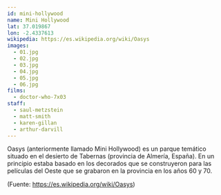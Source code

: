 ```yaml
---
id: mini-hollywood
name: Mini Hollywood
lat: 37.019867
lon: -2.4337613
wikipedia: https://es.wikipedia.org/wiki/Oasys
images:
  - 01.jpg
  - 02.jpg
  - 03.jpg
  - 04.jpg
  - 05.jpg
  - 06.jpg
films:
  - doctor-who-7x03
staff:
  - saul-metzstein
  - matt-smith
  - karen-gillan
  - arthur-darvill
---
```


Oasys (anteriormente llamado Mini Hollywood) es un parque temático situado en el
desierto de Tabernas (provincia de Almería, España). En un principio estaba
basado en los decorados que se construyeron para las películas del Oeste que se
grabaron en la provincia en los años 60 y 70.

(Fuente: https://es.wikipedia.org/wiki/Oasys)
